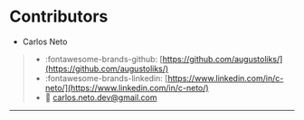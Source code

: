 # Contributors

- Carlos Neto
> - :fontawesome-brands-github: [https://github.com/augustoliks/](https://github.com/augustoliks/)
> - :fontawesome-brands-linkedin: [https://www.linkedin.com/in/c-neto/](https://www.linkedin.com/in/c-neto/)
> - :email: [carlos.neto.dev@gmail.com](mailto:carlos.neto.dev@gmail.com)

--- 

<!-- ![Carlos Neto](https://www.gravatar.com/avatar/f65181ddd91ff7d622118567cba3f7cb) | Carlos Neto
:--|:--
:fontawesome-brands-github: [https://github.com/augustoliks/](https://github.com/augustoliks/)
:fontawesome-brands-linkedin: [https://www.linkedin.com/in/c-neto/](https://www.linkedin.com/in/c-neto/)
:email: [carlos.neto.dev@gmail.com](mailto:carlos.neto.dev@gmail.com) -->
